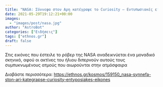 ```yaml
---
title: "ΝΑSA: Σύννεφα στον Αρη κατέγραψε το Curiosity – Εντυπωσιακές εικόνες"
date: 2021-05-29T19:12:21+00:00
images:
  - "images/post/nasa.jpg"
author: "AstroBot"
categories: ["Ειδήσεις"]
tags: ["ethnos.gr"]
draft: false
---
```


Στις εικόνες που έστειλε το ρόβερ της NASA αναδεικνύεται ένα μοναδικό σκηνικό, αφού οι ακτίνες του ήλιου διπερνούν αυτούς τους συμπυκνωμένους ατμούς που αιωρούνται στην ατμόσφαιρα

Διαβάστε περισσότερα: https://ethnos.gr/kosmos/159150_nasa-synnefa-ston-ari-kategrapse-curiosity-entyposiakes-eikones
